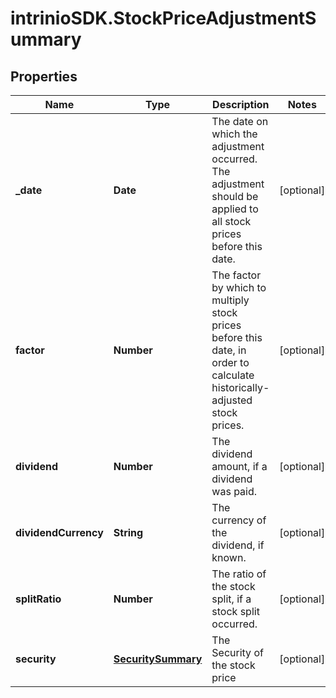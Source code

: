 # intrinioSDK.StockPriceAdjustmentSummary

## Properties
Name | Type | Description | Notes
------------ | ------------- | ------------- | -------------
**_date** | **Date** | The date on which the adjustment occurred. The adjustment should be applied to all stock prices before this date. | [optional] 
**factor** | **Number** | The factor by which to multiply stock prices before this date, in order to calculate historically-adjusted stock prices. | [optional] 
**dividend** | **Number** | The dividend amount, if a dividend was paid. | [optional] 
**dividendCurrency** | **String** | The currency of the dividend, if known. | [optional] 
**splitRatio** | **Number** | The ratio of the stock split, if a stock split occurred. | [optional] 
**security** | [**SecuritySummary**](SecuritySummary.md) | The Security of the stock price | [optional] 


